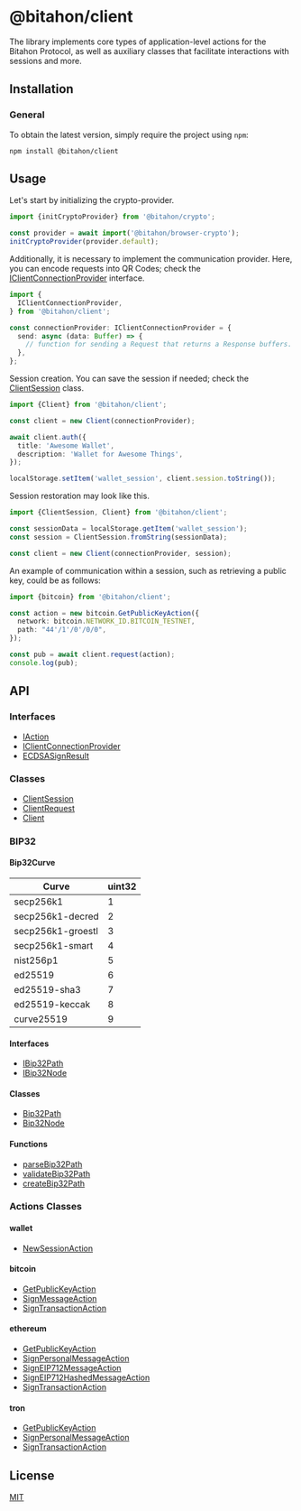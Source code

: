 # @bitahon/client

The library implements core types of application-level actions for the Bitahon Protocol, as well as auxiliary classes that facilitate interactions with sessions and more.

## Installation

### General

To obtain the latest version, simply require the project using `npm`:

```shell
npm install @bitahon/client
```

## Usage

Let's start by initializing the crypto-provider.

```ts
import {initCryptoProvider} from '@bitahon/crypto';

const provider = await import('@bitahon/browser-crypto');
initCryptoProvider(provider.default);
```

Additionally, it is necessary to implement the communication provider. Here, you can encode requests into QR Codes; check the [IClientConnectionProvider](src/client.ts) interface.

```ts
import {
  IClientConnectionProvider,
} from '@bitahon/client';

const connectionProvider: IClientConnectionProvider = {
  send: async (data: Buffer) => {
    // function for sending a Request that returns a Response buffers.
  },
};
```

Session creation. You can save the session if needed; check the [ClientSession](src/client.ts) class.

```ts
import {Client} from '@bitahon/client';

const client = new Client(connectionProvider);

await client.auth({
  title: 'Awesome Wallet',
  description: 'Wallet for Awesome Things',
});

localStorage.setItem('wallet_session', client.session.toString());
```

Session restoration may look like this.

```ts
import {ClientSession, Client} from '@bitahon/client';

const sessionData = localStorage.getItem('wallet_session');
const session = ClientSession.fromString(sessionData);

const client = new Client(connectionProvider, session);
```

An example of communication within a session, such as retrieving a public key, could be as follows:

```ts
import {bitcoin} from '@bitahon/client';

const action = new bitcoin.GetPublicKeyAction({
  network: bitcoin.NETWORK_ID.BITCOIN_TESTNET,
  path: "44'/1'/0'/0/0",
});

const pub = await client.request(action);
console.log(pub);
```

## API

### Interfaces

- [IAction](src/client.ts)
- [IClientConnectionProvider](src/client.ts)
- [ECDSASignResult](src/client.ts)

### Classes

- [ClientSession](src/client.ts)
- [ClientRequest](src/client.ts)
- [Client](src/client.ts)

### BIP32

#### Bip32Curve

| Curve | uint32 |
| --- | --- |
| secp256k1 | 1 |
| secp256k1-decred | 2 |
| secp256k1-groestl | 3 |
| secp256k1-smart | 4 |
| nist256p1 | 5 |
| ed25519 | 6 |
| ed25519-sha3 | 7 |
| ed25519-keccak | 8 |
| curve25519 | 9 |

#### Interfaces

- [IBip32Path](src/bip32.ts)
- [IBip32Node](src/bip32.ts)

#### Classes

- [Bip32Path](src/bip32.ts)
- [Bip32Node](src/bip32.ts)

#### Functions

- [parseBip32Path](src/bip32.ts)
- [validateBip32Path](src/bip32.ts)
- [createBip32Path](src/bip32.ts)

### Actions Classes

#### wallet

- [NewSessionAction](src/actions/wallet.ts)

#### bitcoin

- [GetPublicKeyAction](src/actions/bitcoin.ts)
- [SignMessageAction](src/actions/bitcoin.ts)
- [SignTransactionAction](src/actions/bitcoin.ts)

#### ethereum

- [GetPublicKeyAction](src/actions/ethereum.ts)
- [SignPersonalMessageAction](src/actions/ethereum.ts)
- [SignEIP712MessageAction](src/actions/ethereum.ts)
- [SignEIP712HashedMessageAction](src/actions/ethereum.ts)
- [SignTransactionAction](src/actions/ethereum.ts)

#### tron

- [GetPublicKeyAction](src/actions/tron.ts)
- [SignPersonalMessageAction](src/actions/tron.ts)
- [SignTransactionAction](src/actions/tron.ts)

## License

[MIT](LICENSE)
